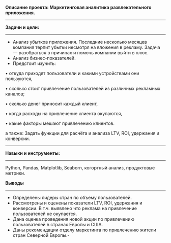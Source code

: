 
__Описание проекта: Маркетинговая аналитика развлекательного приложения.__
_____

**Задачи и цели:**
_____
- Анализ убытков приложения. Последние несколько месяцев компания терпит убытки несмотря на  вложения в рекламу. Задача — разобраться в причинах и помочь компании выйти в плюс. 
- Анализ бизнес-показателей.
- Предстоит изучить:

•	откуда приходят пользователи и какими устройствами они пользуются,

•	сколько стоит привлечение пользователей из различных рекламных каналов;

•	сколько денег приносит каждый клиент,

•	когда расходы на привлечение клиента окупаются,

•	какие факторы мешают привлечению клиентов.

а также: Задать функции для расчёта и анализа LTV, ROI, удержания и конверсии.
_____



**Навыки и инструменты:** 
_____
Python, Pandas, Matplotlib, Seaborn, когортный анализ, продуктовые метрики.

**Выводы**
_____
-  Определены лидеры  стран   по объему пользователей.
-  Рассмотрены и оценены показатели  LTV, ROI, удержания и конверсии. В т.ч. выявлено  что реклама  на привлечение пользователей не окупается. 
-  Дана оценка  проведения новой акции по привлечению пользователей в странах Европы и США.
-  Даны рекомендации отделу маркетинга по  привлечению жители стран Северной Европы.-  
